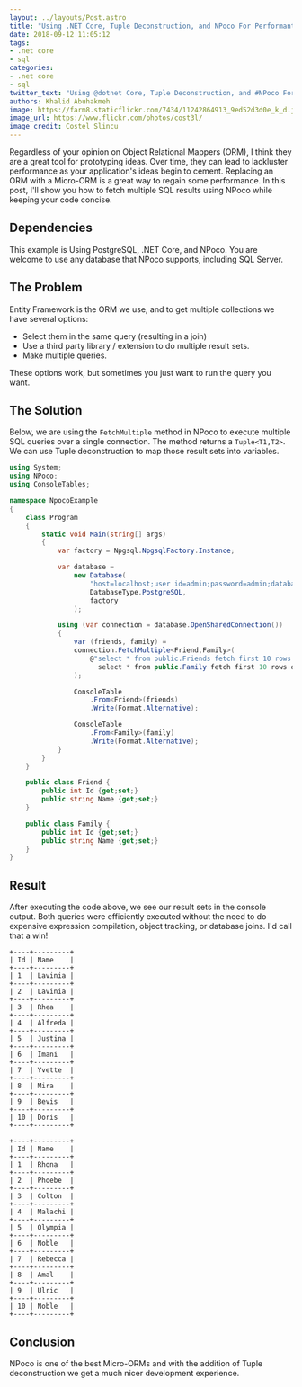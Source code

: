 ```yaml
---
layout: ../layouts/Post.astro
title: "Using .NET Core, Tuple Deconstruction, and NPoco For Performant SQL Access"
date: 2018-09-12 11:05:12
tags: 
- .net core
- sql
categories:
- .net core
- sql
twitter_text: "Using @dotnet Core, Tuple Deconstruction, and #NPoco For Performant #SQL Access"
authors: Khalid Abuhakmeh
image: https://farm8.staticflickr.com/7434/11242864913_9ed52d3d0e_k_d.jpg
image_url: https://www.flickr.com/photos/cost3l/
image_credit: Costel Slincu
---
```


Regardless of your opinion on Object Relational Mappers (ORM), I think they are a great tool for prototyping ideas. Over time, they can lead to lackluster performance as your application's ideas begin to cement. Replacing an ORM with a Micro-ORM is a great way to regain some performance. In this post, I'll show you how to fetch multiple SQL results using NPoco while keeping your code concise.

## Dependencies

This example is Using PostgreSQL, .NET Core, and NPoco. You are welcome to use any database that NPoco supports, including SQL Server.

## The Problem

Entity Framework is the ORM we use, and to get multiple collections we have several options:

- Select them in the same query (resulting in a join)
- Use a third party library / extension to do multiple result sets.
- Make multiple queries.

These options work, but sometimes you just want to run the query you want.

## The Solution

Below, we are using the `FetchMultiple` method in NPoco to execute multiple SQL queries over a single connection. The method returns a `Tuple<T1,T2>`. We can use Tuple deconstruction to map those result sets into variables.

```csharp
using System;
using NPoco;
using ConsoleTables;

namespace NpocoExample
{
    class Program
    {
        static void Main(string[] args)
        {
            var factory = Npgsql.NpgsqlFactory.Instance;

            var database =
                new Database(
                    "host=localhost;user id=admin;password=admin;database=postgres", 
                    DatabaseType.PostgreSQL,
                    factory
                );

            using (var connection = database.OpenSharedConnection())
            {
                var (friends, family) =
                connection.FetchMultiple<Friend,Family>(
                    @"select * from public.Friends fetch first 10 rows only;
                      select * from public.Family fetch first 10 rows only;"
                );

                ConsoleTable
                    .From<Friend>(friends)
                    .Write(Format.Alternative);

                ConsoleTable
                    .From<Family>(family)
                    .Write(Format.Alternative);
            }
        }
    }

    public class Friend {
        public int Id {get;set;}
        public string Name {get;set;}
    }

    public class Family {
        public int Id {get;set;}
        public string Name {get;set;}
    }
}
```

## Result

After executing the code above, we see our result sets in the console output. Both queries were efficiently executed without the need to do expensive expression compilation, object tracking, or database joins. I'd call that a win!

```
+----+---------+
| Id | Name    |
+----+---------+
| 1  | Lavinia |
+----+---------+
| 2  | Lavinia |
+----+---------+
| 3  | Rhea    |
+----+---------+
| 4  | Alfreda |
+----+---------+
| 5  | Justina |
+----+---------+
| 6  | Imani   |
+----+---------+
| 7  | Yvette  |
+----+---------+
| 8  | Mira    |
+----+---------+
| 9  | Bevis   |
+----+---------+
| 10 | Doris   |
+----+---------+

+----+---------+
| Id | Name    |
+----+---------+
| 1  | Rhona   |
+----+---------+
| 2  | Phoebe  |
+----+---------+
| 3  | Colton  |
+----+---------+
| 4  | Malachi |
+----+---------+
| 5  | Olympia |
+----+---------+
| 6  | Noble   |
+----+---------+
| 7  | Rebecca |
+----+---------+
| 8  | Amal    |
+----+---------+
| 9  | Ulric   |
+----+---------+
| 10 | Noble   |
+----+---------+
```

## Conclusion

NPoco is one of the best Micro-ORMs and with the addition of Tuple deconstruction we get a much nicer development experience.